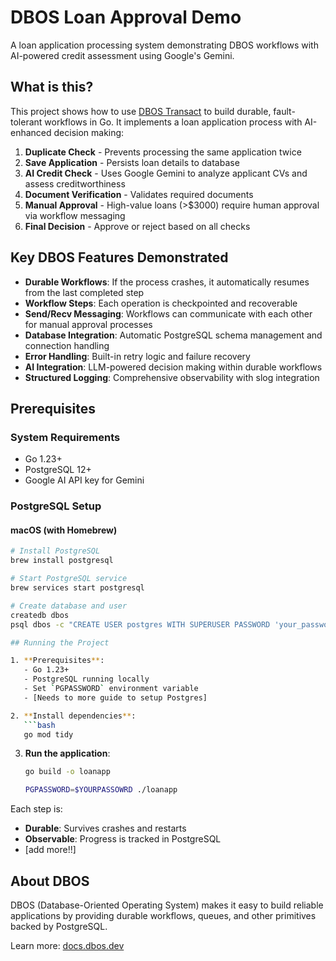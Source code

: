# DBOS Loan Approval Demo

A loan application processing system demonstrating DBOS workflows with AI-powered credit assessment using Google's Gemini.

## What is this?

This project shows how to use [DBOS Transact](https://github.com/dbos-inc/dbos-transact-go) to build durable, fault-tolerant workflows in Go. It implements a loan application process with AI-enhanced decision making:

1. **Duplicate Check** - Prevents processing the same application twice
2. **Save Application** - Persists loan details to database
3. **AI Credit Check** - Uses Google Gemini to analyze applicant CVs and assess creditworthiness
4. **Document Verification** - Validates required documents
5. **Manual Approval** - High-value loans (>$3000) require human approval via workflow messaging
6. **Final Decision** - Approve or reject based on all checks

## Key DBOS Features Demonstrated

- **Durable Workflows**: If the process crashes, it automatically resumes from the last completed step
- **Workflow Steps**: Each operation is checkpointed and recoverable
- **Send/Recv Messaging**: Workflows can communicate with each other for manual approval processes
- **Database Integration**: Automatic PostgreSQL schema management and connection handling
- **Error Handling**: Built-in retry logic and failure recovery
- **AI Integration**: LLM-powered decision making within durable workflows
- **Structured Logging**: Comprehensive observability with slog integration

## Prerequisites

### System Requirements
- Go 1.23+
- PostgreSQL 12+
- Google AI API key for Gemini

### PostgreSQL Setup

#### macOS (with Homebrew)
```bash
# Install PostgreSQL
brew install postgresql

# Start PostgreSQL service
brew services start postgresql

# Create database and user
createdb dbos
psql dbos -c "CREATE USER postgres WITH SUPERUSER PASSWORD 'your_password';"

## Running the Project

1. **Prerequisites**: 
   - Go 1.23+
   - PostgreSQL running locally
   - Set `PGPASSWORD` environment variable
   - [Needs to more guide to setup Postgres]

2. **Install dependencies**:
   ```bash
   go mod tidy
   ```

3. **Run the application**:
    ```bash
    go build -o loanapp
   ```

   ```bash
   PGPASSWORD=$YOURPASSOWRD ./loanapp
   ```

Each step is:
- **Durable**: Survives crashes and restarts
- **Observable**: Progress is tracked in PostgreSQL
- [add more!!]

## About DBOS

DBOS (Database-Oriented Operating System) makes it easy to build reliable applications by providing durable workflows, queues, and other primitives backed by PostgreSQL.

Learn more: [docs.dbos.dev](https://docs.dbos.dev/)